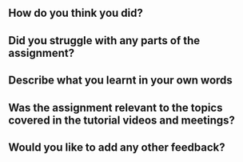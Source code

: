 ## How do you think you did?

## Did you struggle with any parts of the assignment?

## Describe what you learnt in your own words

## Was the assignment relevant to the topics covered in the tutorial videos and meetings?

## Would you like to add any other feedback?
